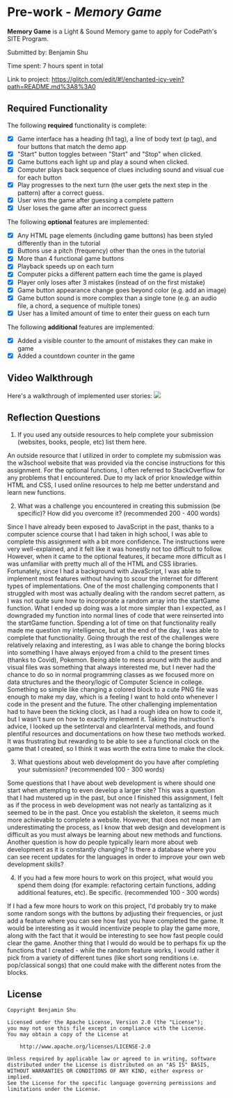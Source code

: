 # Pre-work - *Memory Game*

**Memory Game** is a Light & Sound Memory game to apply for CodePath's SITE Program. 

Submitted by: Benjamin Shu

Time spent: 7 hours spent in total

Link to project: https://glitch.com/edit/#!/enchanted-icy-vein?path=README.md%3A8%3A0

## Required Functionality

The following **required** functionality is complete:

* [x] Game interface has a heading (h1 tag), a line of body text (p tag), and four buttons that match the demo app
* [x] "Start" button toggles between "Start" and "Stop" when clicked. 
* [x] Game buttons each light up and play a sound when clicked. 
* [x] Computer plays back sequence of clues including sound and visual cue for each button
* [x] Play progresses to the next turn (the user gets the next step in the pattern) after a correct guess. 
* [x] User wins the game after guessing a complete pattern
* [x] User loses the game after an incorrect guess

The following **optional** features are implemented:

* [x] Any HTML page elements (including game buttons) has been styled differently than in the tutorial
* [x] Buttons use a pitch (frequency) other than the ones in the tutorial
* [x] More than 4 functional game buttons
* [x] Playback speeds up on each turn
* [x] Computer picks a different pattern each time the game is played
* [x] Player only loses after 3 mistakes (instead of on the first mistake)
* [x] Game button appearance change goes beyond color (e.g. add an image)
* [x] Game button sound is more complex than a single tone (e.g. an audio file, a chord, a sequence of multiple tones)
* [x] User has a limited amount of time to enter their guess on each turn

The following **additional** features are implemented:

- [x] Added a visible counter to the amount of mistakes they can make in game
- [x] Added a countdown counter in the game

## Video Walkthrough

Here's a walkthrough of implemented user stories:
![](http://g.recordit.co/yRNBGKoD3q.gif)


## Reflection Questions
1. If you used any outside resources to help complete your submission (websites, books, people, etc) list them here. 

An outside resource that I utilized in order to complete my submission was the w3school website that was provided via the concise instructions for this assignment.
For the optional functions, I often referred to StackOverflow for any problems that I encountered. Due to my lack of prior knowledge within HTML and CSS, I used online
resources to help me better understand and learn new functions.

2. What was a challenge you encountered in creating this submission (be specific)? How did you overcome it? (recommended 200 - 400 words)
 
Since I have already been exposed to JavaScript in the past, thanks to a computer science course that I had taken in high school, I was able to complete this assignment
with a bit more confidence. The instructions were very well-explained, and it felt like it was honestly not too difficult to follow. However, when it came to the optional features, 
it became more difficult as I was unfamiliar with pretty much all of the HTML and CSS libraries. Fortunately, since I had a background with JavaScript, I was able to implement most features
without having to scour the internet for different types of implementations. One of the most challenging components that I struggled with most was actually dealing with the random secret pattern,
as I was not quite sure how to incorporate a random array into the startGame function. What I ended up doing was a lot more simpler than I expected, as I downgraded my function into normal lines of code that 
were reinserted into the startGame function. Spending a lot of time on that functionality really made me question my intelligence, but at the end of the day, I was able to complete that 
functionality. Going through the rest of the challenges were relatively relaxing and interesting, as I was able to change the boring blocks into something I have always enjoyed from a child
to the present times (thanks to Covid), Pokemon. Being able to mess around with the audio and visual files was something that always interested me, but I never had the chance to do so in 
normal programming classes as we focused more on data structures and the theory/logic of Computer Science in college. Something so simple like changing a colored block to a cute PNG file was enough
to make my day, which is a feeling I want to hold onto whenever I code in the present and the future. The other challenging implementation had to have been the ticking clock, as I had a rough
idea on how to code it, but I wasn't sure on how to exactly implement it. Taking the instruction's advice, I looked up the setInterval and clearInterval methods, and found plentiful resources
and documentations on how these two methods worked. It was frustrating but rewarding to be able to see a functional clock on the game that I created, so I think it was worth the extra time to make
the clock.

3. What questions about web development do you have after completing your submission? (recommended 100 - 300 words) 

Some questions that I have about web development is where should one start when attempting to even develop a larger site? This was a question that I had mustered up in the past, but once I finished this assignment,
I felt as if the process in web development was not nearly as tantalizing as it seemed to be in the past. Once you establish the skeleton, it seems much more achievable to complete a website. However, that does not mean 
I am underestimating the process, as I know that web design and development is difficult as you must always be learning about new methods and functions. Another question is how do people typically learn more about web 
development as it is constantly changing? Is there a database where you can see recent updates for the languages in order to improve your own web development skills?

4. If you had a few more hours to work on this project, what would you spend them doing (for example: refactoring certain functions, adding additional features, etc). Be specific. (recommended 100 - 300 words) 

If I had a few more hours to work on this project, I'd probably try to make some random songs with the buttons by adjusting their frequencies, or just add a feature where you can see how fast you have completed the game. It would be interesting as it would incentivize people to play the game more, along with the fact that it would be interesting to see how fast people could clear the game. Another thing that I would do would be to perhaps fix up the functions that I created - while the random feature works, I would rather it pick from a variety of different tunes (like short song renditions i.e. pop/classical songs) that one could make with the different notes from the blocks.



## License

    Copyright Benjamin Shu

    Licensed under the Apache License, Version 2.0 (the "License");
    you may not use this file except in compliance with the License.
    You may obtain a copy of the License at

        http://www.apache.org/licenses/LICENSE-2.0

    Unless required by applicable law or agreed to in writing, software
    distributed under the License is distributed on an "AS IS" BASIS,
    WITHOUT WARRANTIES OR CONDITIONS OF ANY KIND, either express or implied.
    See the License for the specific language governing permissions and
    limitations under the License.
